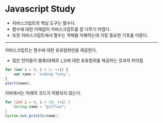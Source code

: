 # Javascript Study
* 자바스크립트의 핵심 도구는 함수다.
* 함수에 대한 이해없이 자바스크립트를 잘 다루기 어렵다.
* 또한 자바스크립트에서 함수는 객체를 이해하는데 가장 중요한 기초를 이룬다.

---

자바스크립트는 함수에 대한 유효범위만을 제공한다.
* 많은 언어들이 블록(대체로 {,})에 대한 유효범위를 제공하는 것과의 차이점
```javascript
for (var i = 0; i < 1; ++i) {
    var name = 'coding funny';
}
alert(name);
```

자바에서는 아래의 코드가 허용되지 않는다.
```java
for (int i = 0; i < 10; ++i) {
    String name = "gitflow";
}
System.out.println(name);
```